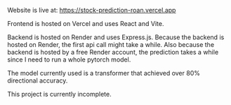 Website is live at: https://stock-prediction-roan.vercel.app

Frontend is hosted on Vercel and uses React and Vite.

Backend is hosted on Render and uses Express.js.
Because the backend is hosted on Render, the first api call might take a while.
Also because the backend is hosted by a free Render account, the prediction takes a while since I need to run a whole pytorch model.

The model currently used is a transformer that achieved over 80% directional accuracy.

This project is currently incomplete.
